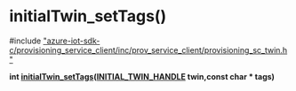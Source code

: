 # initialTwin_setTags()

\#include ["azure-iot-sdk-c/provisioning_service_client/inc/prov_service_client/provisioning_sc_twin.h"](../iot-c-ref-provisioning-sc-twin-h.md)  

**int [initialTwin_setTags](#provisioning__sc__twin_8h_1ac1009bde3a0daaa23d548d532fa57ab8)([INITIAL_TWIN_HANDLE](#provisioning__sc__twin_8h_1a8230047b4f4613e6691e5a741e65797f) twin,const char * tags)**

